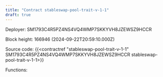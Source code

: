 ```yaml
---
title: "Contract stableswap-pool-trait-v-1-1"
draft: true
---
```

Deployer: SM1793C4R5PZ4NS4VQ4WMP7SKKYVH8JZEWSZ9HCCR


 



Block height: 166946 (2024-09-22T20:59:10.000Z)

Source code: {{<contractref "stableswap-pool-trait-v-1-1" SM1793C4R5PZ4NS4VQ4WMP7SKKYVH8JZEWSZ9HCCR stableswap-pool-trait-v-1-1>}}

Functions:



